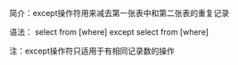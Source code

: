 简介：except操作符用来减去第一张表中和第二张表的重复记录

语法：
select <columnname1>
from <tablename1>
[where]
except
select <columnname2>
from <columnname2>
[where]

注：except操作符只适用于有相同记录数的操作
